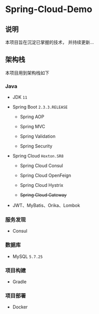 # Spring-Cloud-Demo

## 说明

本项目旨在沉淀已掌握的技术， 并持续更新...

## 架构栈

本项目用到架构栈如下

### Java

* JDK `11`

* Spring Boot `2.3.3.RELEASE`

    * Spring AOP

    * Spring MVC

    * Spring Validation

    * Spring Security

* Spring Cloud `Hoxton.SR8`

    * Spring Cloud Consul

    * Spring Cloud OpenFeign

    * Spring Cloud Hystrix

    * ~~Spring Cloud Gateway~~


* JWT、MyBatis、Orika、Lombok

### 服务发现

* Consul

### 数据库

* MySQL `5.7.25`

### 项目构建

* Gradle

### 项目部署

* Docker